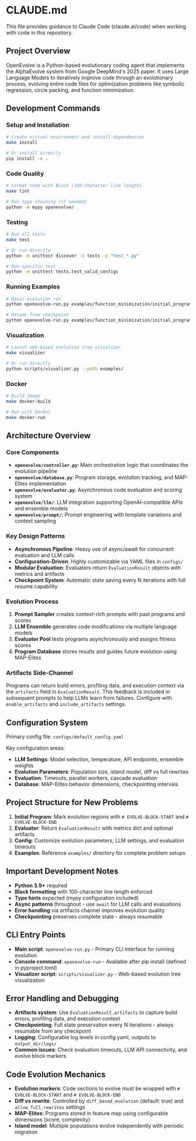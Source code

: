 # CLAUDE.md

This file provides guidance to Claude Code (claude.ai/code) when working with code in this repository.

## Project Overview

OpenEvolve is a Python-based evolutionary coding agent that implements the AlphaEvolve system from Google DeepMind's 2025 paper. It uses Large Language Models to iteratively improve code through an evolutionary process, evolving entire code files for optimization problems like symbolic regression, circle packing, and function minimization.

## Development Commands

### Setup and Installation
```bash
# Create virtual environment and install dependencies
make install

# Or install directly
pip install -e .
```

### Code Quality
```bash
# Format code with Black (100-character line length)
make lint

# Run type checking (if needed)
python -m mypy openevolve/
```

### Testing
```bash
# Run all tests
make test

# Or run directly
python -m unittest discover -s tests -p "test_*.py"

# Run specific test
python -m unittest tests.test_valid_configs
```

### Running Examples
```bash
# Basic evolution run
python openevolve-run.py examples/function_minimization/initial_program.py examples/function_minimization/evaluator.py --config examples/function_minimization/config.yaml --iterations 100

# Resume from checkpoint
python openevolve-run.py examples/function_minimization/initial_program.py examples/function_minimization/evaluator.py --checkpoint examples/function_minimization/openevolve_output/checkpoints/checkpoint_50 --iterations 50
```

### Visualization
```bash
# Launch web-based evolution tree visualizer
make visualizer

# Or run directly
python scripts/visualizer.py --path examples/
```

### Docker
```bash
# Build image
make docker-build

# Run with Docker
make docker-run
```

## Architecture Overview

### Core Components
- **`openevolve/controller.py`**: Main orchestration logic that coordinates the evolution pipeline
- **`openevolve/database.py`**: Program storage, evolution tracking, and MAP-Elites implementation
- **`openevolve/evaluator.py`**: Asynchronous code evaluation and scoring system
- **`openevolve/llm/`**: LLM integration supporting OpenAI-compatible APIs and ensemble models
- **`openevolve/prompt/`**: Prompt engineering with template variations and context sampling

### Key Design Patterns
- **Asynchronous Pipeline**: Heavy use of async/await for concurrent evaluation and LLM calls
- **Configuration-Driven**: Highly customizable via YAML files in `configs/`
- **Modular Evaluation**: Evaluators return `EvaluationResult` objects with metrics and artifacts
- **Checkpoint System**: Automatic state saving every N iterations with full resume capability

### Evolution Process
1. **Prompt Sampler** creates context-rich prompts with past programs and scores
2. **LLM Ensemble** generates code modifications via multiple language models
3. **Evaluator Pool** tests programs asynchronously and assigns fitness scores
4. **Program Database** stores results and guides future evolution using MAP-Elites

### Artifacts Side-Channel
Programs can return build errors, profiling data, and execution context via the `artifacts` field in `EvaluationResult`. This feedback is included in subsequent prompts to help LLMs learn from failures. Configure with `enable_artifacts` and `include_artifacts` settings.

## Configuration System

Primary config file: `configs/default_config.yaml`

Key configuration areas:
- **LLM Settings**: Model selection, temperature, API endpoints, ensemble weights
- **Evolution Parameters**: Population size, island model, diff vs full rewrites
- **Evaluation**: Timeouts, parallel workers, cascade evaluation
- **Database**: MAP-Elites behavior dimensions, checkpointing intervals

## Project Structure for New Problems

1. **Initial Program**: Mark evolution regions with `# EVOLVE-BLOCK-START` and `# EVOLVE-BLOCK-END`
2. **Evaluator**: Return `EvaluationResult` with metrics dict and optional artifacts
3. **Config**: Customize evolution parameters, LLM settings, and evaluation timeouts
4. **Examples**: Reference `examples/` directory for complete problem setups

## Important Development Notes

- **Python 3.9+** required
- **Black formatting** with 100-character line length enforced
- **Type hints** expected (mypy configuration included)
- **Async patterns** throughout - use `await` for LLM calls and evaluations
- **Error handling** via artifacts channel improves evolution quality
- **Checkpointing** preserves complete state - always resumable

## CLI Entry Points

- **Main script**: `openevolve-run.py` - Primary CLI interface for running evolution
- **Console command**: `openevolve-run` - Available after pip install (defined in pyproject.toml)
- **Visualizer script**: `scripts/visualizer.py` - Web-based evolution tree visualization

## Error Handling and Debugging

- **Artifacts system**: Use `EvaluationResult.artifacts` to capture build errors, profiling data, and execution context
- **Checkpointing**: Full state preservation every N iterations - always resumable from any checkpoint
- **Logging**: Configurable log levels in config.yaml, outputs to `output_dir/logs/`
- **Common issues**: Check evaluation timeouts, LLM API connectivity, and evolve block markers

## Code Evolution Mechanics

- **Evolution markers**: Code sections to evolve must be wrapped with `# EVOLVE-BLOCK-START` and `# EVOLVE-BLOCK-END`
- **Diff vs rewrite**: Controlled by `diff_based_evolution` (default: true) and `allow_full_rewrites` settings
- **MAP-Elites**: Programs stored in feature map using configurable dimensions (score, complexity)
- **Island model**: Multiple populations evolve independently with periodic migration